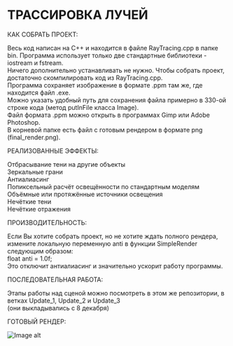 # ТРАССИРОВКА ЛУЧЕЙ

КАК СОБРАТЬ ПРОЕКТ:

Весь код написан на С++ и находится в файле RayTracing.cpp в папке bin. Программа использует только две стандартные библиотеки - iostream и fstream.   
Ничего дополнительно устанавливать не нужно. Чтобы собрать проект, достаточно скомпилировать код из RayTracing.cpp.  
Программа сохраняет изображение в формате .ppm там же, где находится файл .exe.   
Можно указать удобный путь для сохранения файла примерно в 330-ой строке кода (метод putInFile класса Image).  
Файл формата .ppm можно открыть в программах Gimp или Adobe Photoshop.  
В корневой папке есть файл с готовым рендером в формате png (final_render.png).  

РЕАЛИЗОВАННЫЕ ЭФФЕКТЫ:

Отбрасывание тени на другие объекты  
Зеркальные грани  
Антиалиасинг  
Попиксельный расчёт освещённости по стандартным моделям  
Объёмные или протяжённые источники освещения  
Нечёткие тени  
Нечёткие отражения  

ПРОИЗВОДИТЕЛЬНОСТЬ:

Если Вы хотите собрать проект, но не хотите ждать полного рендера, измените локальную переменную anti в функции SimpleRender следующим образом:  
float anti = 1.0f;  
Это отключит антиалиасинг и значительно ускорит работу программы.  

ПОСЛЕДОВАТЕЛЬНАЯ РАБОТА:

Этапы работы над сценой можно посмотреть в этом же репозитории, в ветках Update_1, Update_2 и Update_3  
(они выкладывались с 8 декабря)  

ГОТОВЫЙ РЕНДЕР:

![Image alt](https://github.com/UlianaPink/CMC-computer-graphics/raw/master/final_render.png)
